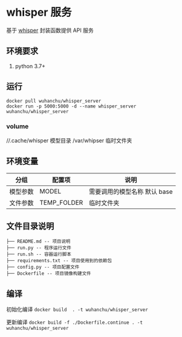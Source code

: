 # whisper 服务

基于 [whisper](https://github.com/openai/whisper) 封装函数提供 API 服务

## 环境要求

1. python 3.7+

## 运行

```shell
docker pull wuhanchu/whisper_server
docker run -p 5000:5000 -d --name whisper_server wuhanchu/whisper_server
```

### volume

//.cache/whisper 模型目录
/var/whipser 临时文件夹

## 环境变量

| 分组    | 配置项        | 说明                                                                                                      |
| ------  | ------------ | -------------------------------------------------------------------------------------------------------- |
| 模型参数 | MODEL        | 需要调用的模型名称 默认 base                                                                                |
| 文件参数 | TEMP_FOLDER  | 临时文件夹                                                                                                |

## 文件目录说明

```filetree
├── README.md -- 项目说明
├── run.py -- 程序运行文件
├── run.sh -- 容器运行脚本
├── requirements.txt -- 项目使用到的依赖包
├── config.py -- 项目配置文件
├── Dockerfile -- 项目镜像构建文件
```

## 编译

初始化编译
`docker build  . -t wuhanchu/whisper_server`

更新编译
`docker build -f ./Dockerfile.continue . -t wuhanchu/whisper_server`
